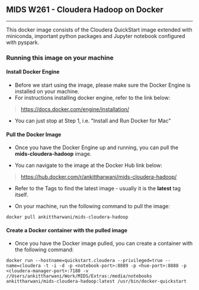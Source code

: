 ## MIDS W261 - Cloudera Hadoop on Docker

---
This docker image consists of the Cloudera QuickStart image extended with miniconda, important python packages and Jupyter notebook configured with pyspark.

### Running this image on your machine

#### Install Docker Engine
* Before we start using the image, please make sure the Docker Engine is installed on your machine.
* For instructions installing docker engine, refer to the link below:
> https://docs.docker.com/engine/installation/

* You can just stop at Step 1, i.e. "Install and Run Docker for Mac"

#### Pull the Docker Image
* Once you have the Docker Engine up and running, you can pull the **mids-cloudera-hadoop** image.

* You can navigate to the image at the Docker Hub link below:
> https://hub.docker.com/r/ankittharwani/mids-cloudera-hadoop/

* Refer to the Tags to find the latest image - usually it is the **latest** tag itself.

* On your machine, run the following command to pull the image:
```
docker pull ankittharwani/mids-cloudera-hadoop
```

#### Create a Docker container with the pulled image
* Once you have the Docker image pulled, you can create a container with the following command:

```
docker run --hostname=quickstart.cloudera --privileged=true --name=cloudera -t -i -d -p <notebook-port>:8889 -p <hue-port>:8888 -p <cloudera-manager-port>:7180 -v //Users/ankittharwani/Work/MIDS/Extras:/media/notebooks ankittharwani/mids-cloudera-hadoop:latest /usr/bin/docker-quickstart
```

